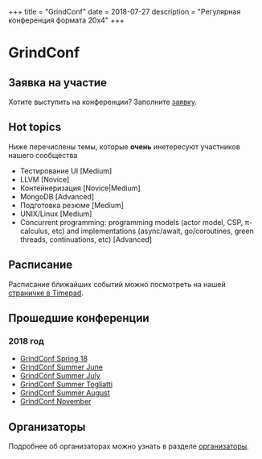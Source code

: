 +++
title = "GrindConf"
date = 2018-07-27
description = "Регулярная конференция формата 20х4"
+++

# GrindConf

## Заявка на участие

Хотите выступить на конференции? Заполните [заявку](https://goo.gl/forms/CNa9Fwk2v078AYih2).

## Hot topics

Ниже перечислены темы, которые **очень** инетересуют участников нашего сообщества

- Тестирование UI [Medium]
- LLVM [Novice]
- Контейнеризация [Novice|Medium]
- MongoDB [Advanced]
- Подготовка резюме [Medium]
- UNIX/Linux [Medium]
- Concurrent programming: programming models (actor model, CSP, π-calculus, etc) and implementations (async/await, go/coroutines, green threads, continuations, etc) [Advanced]

## Расписание

Расписание ближайших событий можно посмотреть на нашей [страничке в Timepad](https://samara-it-community.timepad.ru/).

## Прошедшие конференции

### 2018 год

- [GrindConf Spring 18](https://samara-it-community.timepad.ru/event/706307/)
- [GrindConf Summer June](https://samara-it-community.timepad.ru/event/736565/)
- [GrindConf Summer July](https://vk.com/event168174576)
- [GrindConf Summer Togliatti](https://vk.com/event167740154)
- [GrindConf Summer August](https://vk.com/event169250053)
- [GrindConf November](https://vk.com/event172461220)

## Организаторы

Подробнее об организаторах можно узнать в разделе [организаторы](/people/orgs/#grind_conf).
